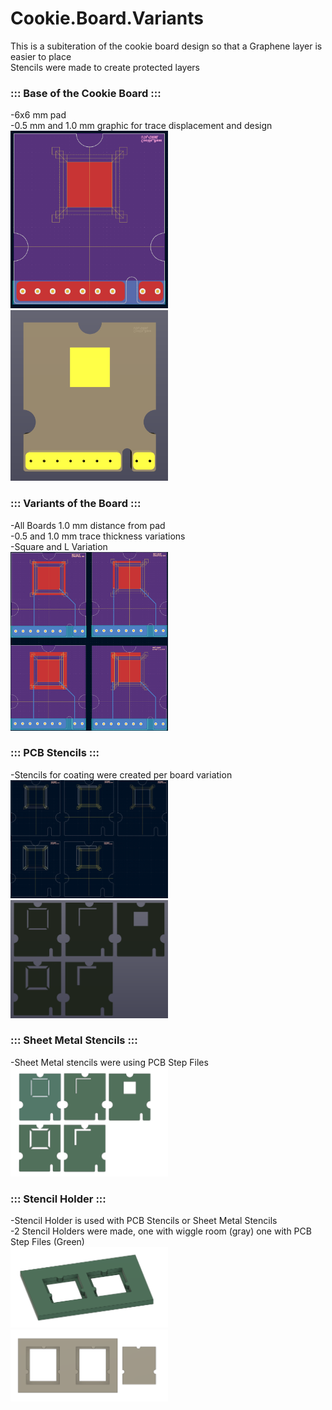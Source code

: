 # Cookie.Board.Variants  
This is a subiteration of the cookie board design so that a Graphene layer is easier to place  
Stencils were made to create protected layers  
  
### ::: Base of the Cookie Board ::: ###  
-6x6 mm pad  
-0.5 mm and 1.0 mm graphic for trace displacement and design  
<img src="./ReadMeImages/BoardBase.png" width="50%"> 
<img src="./ReadMeImages/BoardBase2.png" width="50%">  

### ::: Variants of the Board ::: ###  
-All Boards 1.0 mm distance from pad  
-0.5 and 1.0 mm trace thickness variations  
-Square and L Variation  
<img src="./ReadMeImages/BoardVar.png" width="50%"> 

### ::: PCB Stencils ::: ###  
-Stencils for coating were created per board variation  
<img src="./ReadMeImages/KiCadStencils1.png" width="50%"> 
<img src="./ReadMeImages/KiCadStencils2.png" width="50%"> 
  
### ::: Sheet Metal Stencils ::: ###  
-Sheet Metal stencils were using PCB Step Files  
<img src="./ReadMeImages/FusionStencils.png" width="50%">  
  
### ::: Stencil Holder ::: ###  
-Stencil Holder is used with PCB Stencils or Sheet Metal Stencils  
-2 Stencil Holders were made, one with wiggle room (gray) one with PCB Step Files (Green)  
<img src="./ReadMeImages/StencilHolder1.png" width="50%">  
<img src="./ReadMeImages/StencilHolder2.png" width="50%">  
  
  

